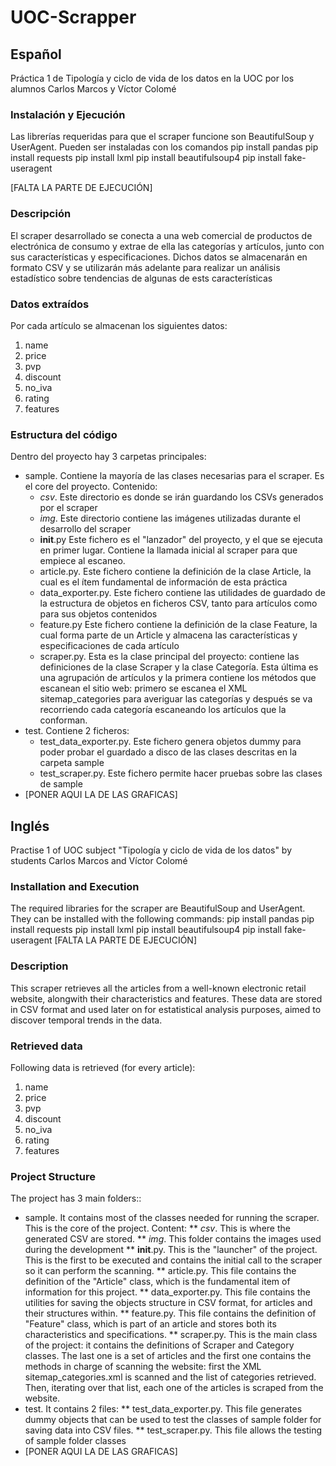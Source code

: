 # UOC-Scrapper

## Español
Práctica 1 de Tipología y ciclo de vida de los datos en la UOC por los alumnos Carlos Marcos y Víctor Colomé

### Instalación y Ejecución
Las librerías requeridas para que el scraper funcione son BeautifulSoup y UserAgent. Pueden ser instaladas con los comandos
    pip install pandas
    pip install requests
    pip install lxml
    pip install beautifulsoup4
    pip install fake-useragent

[FALTA LA PARTE DE EJECUCIÓN]
### Descripción
El scraper desarrollado se conecta a una web comercial de productos de electrónica de consumo y extrae de ella las categorías y artículos, junto con sus características y especificaciones. Dichos datos se almacenarán en formato CSV y se utilizarán más adelante para realizar un análisis estadístico sobre tendencias de algunas de ests características 

### Datos extraídos
Por cada artículo se almacenan los siguientes datos:

1. name
2. price
3. pvp
4. discount
5. no_iva
6. rating
7. features

### Estructura del código
Dentro del proyecto hay 3 carpetas principales:
* sample. Contiene la mayoría de las clases necesarias para el scraper. Es el core del proyecto. Contenido:
    * *csv*. Este directorio es donde se irán guardando los CSVs generados por el scraper
    * *img*. Este directorio contiene las imágenes utilizadas durante el desarrollo del scraper
    * __init__.py Este fichero es el "lanzador" del proyecto, y el que se ejecuta en primer lugar. Contiene la llamada inicial al scraper para que empiece al escaneo.
    * article.py. Este fichero contiene la definición de la clase Article, la cual es el ítem fundamental de información de esta práctica
    * data_exporter.py. Este fichero contiene las utilidades de guardado de la estructura de objetos en ficheros CSV, tanto para artículos como para sus objetos contenidos
    * feature.py Este fichero contiene la definición de la clase Feature, la cual forma parte de un Article y almacena las características y especificaciones de cada artículo
    * scraper.py. Esta es la clase principal del proyecto: contiene las definiciones de la clase Scraper y la clase Categoría. Esta última es una agrupación de artículos y la primera contiene los métodos que escanean el sitio web: primero se escanea el XML sitemap_categories para averiguar las categorías y después se va recorriendo cada categoría escaneando los artículos que la conforman. 
* test. Contiene 2 ficheros:
    * test_data_exporter.py. Este fichero genera objetos dummy para poder probar el guardado a disco de las clases descritas en la carpeta sample
    * test_scraper.py. Este fichero permite hacer pruebas sobre las clases de sample
* [PONER AQUI LA DE LAS GRAFICAS]

## Inglés
Practise 1 of UOC subject "Tipología y ciclo de vida de los datos" by students Carlos Marcos and Víctor Colomé

### Installation and Execution
The required libraries for the scraper are BeautifulSoup and UserAgent. They can be installed with the following commands:
    pip install pandas
    pip install requests
    pip install lxml
    pip install beautifulsoup4
    pip install fake-useragent
[FALTA LA PARTE DE EJECUCIÓN]

### Description
This scraper retrieves all the articles from a well-known electronic retail website, alongwith their characteristics and features. These data are stored in CSV format and used later on for estatistical analysis purposes, aimed to discover temporal trends in the data.

### Retrieved data
Following data is retrieved (for every article):

1. name
2. price
3. pvp
4. discount
5. no_iva
6. rating
7. features

### Project Structure
The project has 3 main folders::
* sample. It contains most of the classes needed for running the scraper. This is the core of the project. Content:
** *csv*. This is where the generated CSV are stored.
** *img*. This folder contains the images used during the development
** __init__.py. This is the "launcher" of the project. This is the first to be executed and contains the initial call to the scraper so it can perform the scanning.
** article.py. This file contains the definition of the "Article" class, which is the fundamental item of information for this project.
** data_exporter.py. This file contains the utilities for saving the objects structure in CSV format, for articles and their structures within.
** feature.py. This file contains the definition of "Feature" class, which is part of an article and stores both its characteristics and specifications. 
** scraper.py. This is the main class of the project: it contains the definitions of Scraper and Category classes. The last one is a set of articles and the first one contains the methods in charge of scanning the website: first the XML sitemap_categories.xml is scanned and the list of categories retrieved. Then, iterating over that list, each one of the articles is scraped from the website. 
* test. It contains 2 files:
** test_data_exporter.py. This file generates dummy objects that can be used to test the classes of sample folder for saving data into CSV files.
** test_scraper.py. This file allows the testing of sample folder classes
* [PONER AQUI LA DE LAS GRAFICAS]
